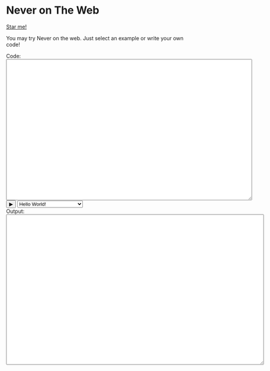 <link rel="stylesheet" href="../codemirror.css">
<script src="../codemirror.js"></script>
<script src="../never-cm.js"></script>
<script src="../never-lang.js"></script>

# Never on The Web

<!-- Place this tag in your head or just before your close body tag. -->
<script async defer src="https://buttons.github.io/buttons.js"></script>
<a class="github-button" href="https://github.com/never-lang/never" data-icon="octicon-star" data-size="large" data-show-count="true" aria-label="Star never-lang/never on GitHub">Star me!</a>

You may try Never on the web. Just select an example or write your
own code!

<div>
    <label for="input">Code:</label>
    <textarea id="input" name="input" rows="25" cols="80"></textarea>
</div>

<div>
  <button onclick="runNever()">&#x25b6;</button>
  <select id="snippets" onchange="loadExample()">
    <option value="hello">Hello World!</option>
    <option value="fib">Fibonacci Numbers</option>
    <option value="tsum">Array Sum with Recursion</option>
    <option value="fact">Number Factorization</option>
    <option value="f1">First Class Functions</option>
    <option value="bin">Binary Format</option>
    <option value="rodcut">Dynamic Programming</option>
    <option value="div">Divisors</option>
    <option value="lc">List Comprehension</option>
    <option value="variant">Variants</option>
    <option value="range">Ranges 1</option>
    <option value="range2">Ranges 2</option>
    <option value="trian">Pythagorean Triangle</option>
  </select>
</div>

<div>
    <label for="output">Output:</label>
    <textarea id="output" name="output" rows="25" cols="80" style="font-size:1em; font-family:'Roboto Slab', monospace;"></textarea>
</div>

<div>
&nbsp;
</div>

<script language="javascript">
  var hello_world = 
    "func main() -> int\n" +
    "{\n" +
    "    prints(\"Hello World!\\r\\n\");\n" +
    "    0\n" +
    "}\n";

  var fib = 
    "func fib(n : int) -> int\n"+
    "{\n" +
    "    (n == 0) ? 1 : (n == 1) ? 1 : fib(n - 1) + fib(n - 2)\n" +
    "}\n" +
    "\n" +
    "func main() -> int\n" +
    "{\n" +
    "    fib(20)\n" +
    "}\n";

  var tsum =
    "func tsum( t[elems] : int) -> int\n" +
    "{\n" +
    "    func __tsum( sum : int, i : int, t[elems] : int ) -> int\n" +
    "    {\n" +
    "        i < elems ? __tsum( sum + t[i], i + 1, t ) : sum\n" +
    "    }\n" +
    "    __tsum(0, 0, t)\n" +
    "}\n" +
    "\n" +
    "func main() -> int\n" +
    "{\n" +
    "    tsum( [ 10, 20, 30, 40, 50, 60 ] : int )\n" +
    "}\n";

   var fact = 
    "func factorial(n : int) -> int\n" +
    "{\n" +
    "    func factrec(n : int, val : int) -> int\n" +
    "    {\n" +
    "        n == 0 ? val : factrec(n - 1, n * val)\n" +
    "    }\n" +
    "\n" +
    "    factrec(n, 1)\n" +
    "}\n" +
    "\n" + 
    "func main() -> int\n" +
    "{\n" +
    "    factorial(3)\n" +
    "}\n";

   var f1 = 
    "func f1(a : int, b : int, c : int) -> [D] : () -> int\n" +
    "{\n" +
    "    [\n" +
    "        let func () -> int { a + b + c }, \n" +
    "        let func () -> int { a + b - c }  \n" +
    "    ] : () -> int\n" +
    "}\n" +
    "\n" +
    "func main() -> int\n" +
    "{\n" +
    "    f1(80, 90, 100)[1]()\n" +
    "}\n"; 

   var bin =
    "func main() -> int\n" +
    "{\n" +
    "    let n = 32;\n" +
    "\n" +
    "    do\n" +
    "    {\n" +
    "        print(n % 2);\n" +
    "        n = n / 2\n" +
    "    } while (n != 0)\n" +
    "}\n";

   var rodcut =
    "func max(a : int, b : int) -> int\n" +
    "{\n" +
    "    a > b ? a : b\n" +
    "}\n" +
    "\n" +
    "func cutrod(price[P] : int, memo[M] : int, len : int) -> int\n" +
    "{\n" +
    "    var i = 0;\n" +
    "    var max_p = -1;\n" +
    "\n" +
    "    if (memo[len] != -1)\n" +
    "    {\n" +
    "        max_p = memo[len]\n" +
    "    }\n" +
    "    else\n" +
    "    {\n" +
    "         while (i < len)\n" +
    "         {\n" +
    "             max_p = max(max_p, price[i] + cutrod(price, memo, len - i - 1));\n" +
    "             i = i + 1\n" +
    "         }\n" +
    "    };\n" +
    "    \n" +
    "   memo[len] = max_p\n" +
    "}\n" +
    "\n" +
    "func main() -> int\n" +
    "{\n" +
    "    let price = [ 1, 5, 8, 9, 10, 17, 17, 20 ] : int;\n" +
    "    let memo = [ 0, -1, -1, -1, -1, -1, -1, -1, -1 ] : int; \n" +
    "    \n" +
    "    cutrod(price, memo, 8)\n" +
    "}\n";

    var div =
    "func divisors(n : int) -> int\n" +
    "{\n" +
    "    var i = 1;\n" +
    " \n" +
    "    for (i = 1; i * i <= n; i = i + 1) \n" +
    "    {\n" +
    "        if (n % i == 0)\n" +
    "        {\n" +
    "            if (n / i != i)\n" +
    "            {\n" +
    "                print(n / i);\n" +
    "                print(i)\n" +
    "            }\n" +
    "            else\n" +
    "            {\n" +
    "                print(i)\n" +
    "            }\n" +
    "        }\n" +
    "    }\n" +
    "\n" +
    "}\n" +
    "\n" +
    "func main() -> int\n" +
    "{\n" +
    "    divisors(60)\n" +
    "}\n";

    var lc =
    "func print_cl(cl[D] : int) -> int\n" +
    "{\n" +
    "    var i = 0;\n" +
    "\n" +
    "    for (i = 0; i < D; i = i + 1)\n" +
    "    {\n" +
    "        print(cl[i])\n" +
    "    };\n" +
    "\n" +
    "    0\n" +
    "}\n" +
    "\n" +
    "func cl() -> [_] : int\n" +
    "{\n" +
    "    [ x * x | x in [10, 20, 30, 40, 50] : int ] : int\n" +
    "}\n" +
    "\n" +
    "func main() -> int\n" +
    "{\n" +
    "   print_cl(cl())\n" +
    "}\n";

    var variant =
    "enum Variant { Int { value : int; },\n" +
    "               Float { value : float; },\n" +
    "               Char { value : char; },\n" +
    "               String { value : string; } }\n" +
    "\n" +
    "func printv ( v : Variant ) -> Variant\n" +
    "{\n" +
    "    match (v)\n" +
    "    {\n" +
    "        Variant::Int(value) -> { print(value); v };\n" +
    "        Variant::Float(value) -> { printf(value); v };\n" +
    "        Variant::Char(value) -> { printc(value); v };\n" +
    "        Variant::String(value) -> { prints(value); v };\n" +
    "    }\n" +
    "}\n" +
    "\n" +
    "func main() -> int\n" +
    "{\n" +
    "    let i = 10;\n" +
    "    let f = 10.0;\n" +
    "    let c = 'A';\n" +
    "\n" +
    "    printv(Variant::Int(i));\n" +
    "    printv(Variant::Float(f));\n" +
    "    printv(Variant::Char(c)); prints(\"\\r\\n\");\n" +
    "    printv(Variant::String(\"ten\")); prints(\"\\r\\n\");\n" +
    "\n" +
    "    0\n" +
    "}\n";

    var range =
    "func main() -> int\n" +
    "{\n" +
    "    let hw = \"Hello World!\";\n" +
    "    prints(hw[length(hw)-1 .. 0] + \"\\r\\n\");\n" +
    "    0\n" +
    "}\n";

    var range2 =
    "func pr_range( [ from .. to ] : range ) -> int\n" +
    "{\n" +
    "    prints(\"range [\" + from + \"..\" + to + \"]\\r\\n\");\n" +
    "    0\n" +
    "}\n" +
    "\n" +
    "func pr_ranges( ranges[D] : () -> [..] : range ) -> int\n" +
    "{\n" +
    "    for (gr in ranges)\n" +
    "    {\n" +
    "        pr_range(gr())\n" +
    "    }\n" +
    "}\n" +
    "\n" +
    "func main() -> int\n" +
    "{\n" +
    "    let r = [  let func get_range() -> [..] : range\n" +
    "                {\n" +
    "                    [ from .. to ]\n" +
    "                }\n" +
    "                |\n" +
    "               from in [ 0 .. 10 ];\n" +
    "                to in [ 0 .. 10 ]\n" +
    "            ] : () -> [..] : range;\n" +
    "\n" +
    "    pr_ranges(r);\n" +
    "\n" +
    "    0\n" +
    "}\n";

   var trian = 
    "record Triangle\n" +
    "{\n" +
    "    a : int;\n" +
    "    b : int;\n" +
    "    c : int;\n" +
    "}\n" +
    "\n" +
    "func printTriangle(t[D] : Triangle) -> int\n" +
    "{\n" +
    "    for (d in t)\n" +
    "        prints(\"pythagorean triangle\" +\n" +
    "               \" a = \" + d.a + \n" +
    "               \" b = \" + d.b + \n" +
    "               \" c = \" + d.c + \"\\r\\n\")\n" +
    "}\n" +
    "\n" +
    "func getRange() -> [..] : range\n" +
    "{\n" +
    "    [ 1..13 ]\n" +
    "}\n" +
    "\n" +
    "func main() -> int\n" +
    "{\n" +
    "    let r = getRange();\n" +
    "    let pitria = [ Triangle(a, b, c) |\n" +
    "                     a in r;\n" +
    "                     b in r;\n" +
    "                     c in r;\n" +
    "                     a * a + b * b == c * c ] : Triangle;\n" +
    "\n" +
    "    printTriangle(pitria);\n" +
    "\n" +
    "    0\n" +
    "}\n";

  var snippets = {
      "hello": hello_world,
      "fib": fib,
      "tsum": tsum,
      "fact": fact,
      "f1": f1,
      "bin": bin,
      "rodcut": rodcut,
      "div": div,
      "lc": lc,
      "variant": variant,
      "range": range,
      "range2": range2,
      "trian": trian
  }

  function loadExample() {
    var select = document.getElementById('snippets');
    editor.setValue(snippets[select.value]);
  }

  function runNever() {
    var output = document.getElementById("output");

    output.value = "";
    ret = never(editor.getValue());
    output.value += "\r\nresult: ";
    output.value += ret;
  }

  var editor = CodeMirror.fromTextArea(document.getElementById("input"), {
    lineNumbers: true,
    indentUnit: 4
  });

  var never = Module.cwrap('never','number',['string']);
  
  editor.setValue(hello_world);
</script>


